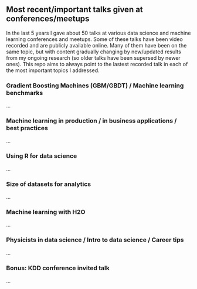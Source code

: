 ## Most recent/important talks given at conferences/meetups

In the last 5 years I gave about 50 talks at various data science and machine learning conferences and meetups. Some of these talks have been video recorded and are publicly available online. Many of them have been on the same topic, but with content gradually changing by new/updated results from my ongoing research (so older talks have been supersed by newer ones). This repo aims to always point to the lastest recorded talk in each of the most important topics I addressed. 


### Gradient Boosting Machines (GBM/GBDT) / Machine learning benchmarks

...


### Machine learning in production / in business applications / best practices

...


### Using R for data science

...


### Size of datasets for analytics

...


### Machine learning with H2O

...


### Physicists in data science / Intro to data science / Career tips

...


### Bonus: KDD conference invited talk

...


